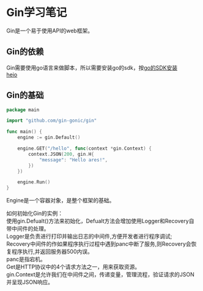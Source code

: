 # Gin学习笔记
  Gin是一个易于使用API的web框架。  

Gin的依赖
-------------
 Gin需要使用go语言来做脚本，所以需要安装go的sdk，按[go的SDK安装](System_Adminisitration/Go/Go_Basic_Knowledge.md)  
 [heio](Go/README.md)

Gin的基础
------------------

```go
package main

import "github.com/gin-gonic/gin"

func main() {
	engine := gin.Default()

	engine.GET("/hello", func(context *gin.Context) {
		context.JSON(200, gin.H{
			"message": "Hello ares!",
		})
	})

	engine.Run()
}

```

Engine是一个容器对象，是整个框架的基础。    

如何初始化Gin的实例：    
使用gin.Defualt()方法来初始化，Defualt方法会增加使用Logger和Recovery自带中间件的处理。    
  Logger是负责进行打印并输出日志的中间件,方便开发者进行程序调试;     
  Recovery中间件的作如果程序执行过程中遇到panc中断了服务,则Recovery会恢复程序执行,并返回服务器500内误。    
  panc是指宕机。    
Get是HTTP协议中的4个请求方法之一，用来获取资源。    
gin.Context是允许我们在中间件之间，传递变量，管理流程，验证请求的JSON并呈现JSON响应。    